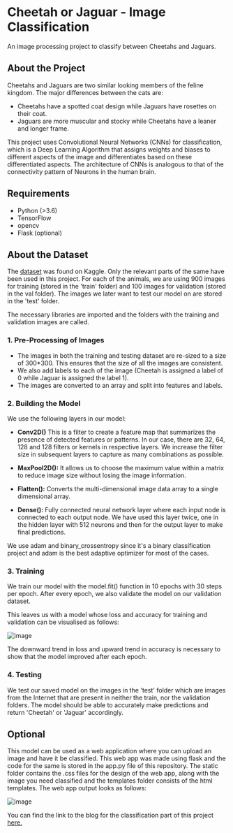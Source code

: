 # Cheetah or Jaguar - Image Classification 
An image processing project to classify between Cheetahs and Jaguars.

## About the Project

Cheetahs and Jaguars are two similar looking members of the feline kingdom. The major differences between the cats are:
- Cheetahs have a spotted coat design while Jaguars have rosettes on their coat.
- Jaguars are more muscular and stocky while Cheetahs have a leaner and longer frame.

This project uses Convolutional Neural Networks (CNNs) for classification, which is a Deep Learning Algorithm that assigns weights and biases to different aspects of the image and differentiates based on these differentiated aspects. The architecture of CNNs is analogous to that of the connectivity pattern of Neurons in the human brain.

## Requirements 
- Python (>3.6)
- TensorFlow 
- opencv
- Flask (optional)

## About the Dataset 
The [dataset](https://www.kaggle.com/iluvchicken/cheetah-jaguar-and-tiger) was found on Kaggle. Only the relevant parts of the same have been used in this project.
For each of the animals, we are using 900 images for training (stored in the 'train' folder) and 100 images for validation (stored in the val folder). The images we later want to test our model on are stored in the 'test' folder.

The necessary libraries are imported and the folders with the training and validation images are called.

### 1. Pre-Processing of Images 
- The images in both the training and testing dataset are re-sized to a size of 300*300. This ensures that the size of all the images are consistent.
- We also add labels to each of the image (Cheetah is assigned a label of 0 while Jaguar is assigned the label 1).
- The images are converted to an array and split into features and labels. 

### 2. Building the Model
We use the following layers in our model: 

- **Conv2D()** 
This is a filter to create a feature map that summarizes the presence of detected features or patterns. In our case, there are 32, 64, 128 and 128 filters or kernels in respective layers. We increase the filter size in subsequent layers to capture as many combinations as possible.

- **MaxPool2D():** 
It allows us to choose the maximum value within a matrix to reduce image size without losing the image information.

- **Flatten():** 
Converts the multi-dimensional image data array to a single dimensional array.

- **Dense():** 
Fully connected neural network layer where each input node is connected to each output node. We have used this layer twice, one in the hidden layer with 512 neurons and then for the output layer to make final predictions.

We use adam and binary_crossentropy since it's a binary classification project and adam is the best adaptive optimizer for most of the cases.

### 3. Training
We train our model with the model.fit() function in 10 epochs with 30 steps per epoch. After every epoch, we also validate the model on our validation dataset.

This leaves us with a model whose loss and accuracy for training and validation can be visualised as follows:

![image](https://user-images.githubusercontent.com/59526423/121019298-ea15ac00-c7bc-11eb-8bfa-c84d76f32c6b.png)

The downward trend in loss and upward trend in accuracy is necessary to show that the model improved after each epoch.

### 4. Testing
We test our saved model on the images in the 'test' folder which are images from the Internet that are present in neither the train, nor the validation folders. The model should be able to accurately make predictions and return 'Cheetah' or 'Jaguar' accordingly.

## Optional
This model can be used as a web application where you can upload an image and have it be classified. This web app was made using flask and the code for the same is stored in the app.py file of this repository. The static folder contains the .css files for the design of the web app, along with the image you need classified and the templates folder consists of the html templates. The web app output looks as follows:

![image](https://user-images.githubusercontent.com/59526423/121018860-868b7e80-c7bc-11eb-98b5-35569a2c377c.png)

You can find the link to the blog for the classification part of this project [here.](https://yash161101.medium.com/cheetah-or-jaguar-image-classification-convolutional-neural-network-437534643262)
